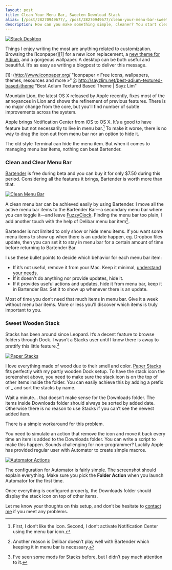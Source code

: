 ```yaml
---
layout: post
title: Clean Your Menu Bar, Sweeten Download Stack
alias: [/post/28270949677/, /post/28270949677/clean-your-menu-bar-sweeten-download-stack]
description: How can you make something simple, cleaner? You start cleaning the menu bar, and follow the the stacks in Dock.
---
```

[ ![Stack Desktop][img1] ](http://images.sayzlim.net/2012/07/stack_desktop.jpg "Stack Desktop")

[img1]: http://images.sayzlim.net/2012/07/stack_desktop.jpg "Stack Desktop"

Things I enjoy writing the most are anything related to customization. Browsing the [Iconpaper][1] for a new icon replacement, a [new theme for Adium][2], and a gorgeous wallpaper. A desktop can be both useful and beautiful. It’s as easy as writing a blogpost to deliver this message.

[1]: (http://www.iconpaper.org/ "Iconpaper « Free icons, wallpapers, themes, resources and more »"
[2]: http://sayzlim.net/best-adium-textured-based-theme "Best Adium Textured Based Theme | Sayz Lim"

Mountain Lion, the latest OS X released by Apple recently, fixes most of the annoyances in Lion and shows the refinement of previous features. There is no major change from the core, but you’ll find number of subtle improvements across the system.

Apple brings Notification Center from iOS to OS X. It’s a good to have feature but not necessarily to live in menu bar.[^1] To make it worse, there is no way to drag the icon out from menu bar nor an option to hide it.

The old style Terminal can hide the menu item. But when it comes to managing menu bar items, nothing can beat Bartender.

### Clean and Clear Menu Bar
[Bartender][] is free during beta and you can buy it for only $7.50 during this period. Considering all the features it brings, Bartender is worth more than that.

[Bartender]: http://www.macbartender.com/ "Bartender | Mac Menu Bar Item Control"

[ ![Clean Menu Bar][img2] ](http://images.sayzlim.net/2012/07/stack_menubar.jpg "Clean Menu Bar")

[img2]: http://images.sayzlim.net/2012/07/stack_menubar.jpg "Clean Menu Bar"

A clean menu bar can be achieved easily by using Bartender. I move all the active menu bar items to the Bartender Bar—a secondary menu bar where you can toggle it—and leave [FuzzyClock][]. Finding the menu bar too plain, I add another touch with the help of Delibar menu bar item[^2].

[FuzzyClock]: http://sayzlim.net/reading-time-on-mac-with-fuzzyclock "Reading Time on Mac with FuzzyClock | Sayz Lim"

Bartender is not limited to only show or hide menu items. If you want some menu items to show up when there is an update happen, eg. Dropbox files update, then you can set it to stay in menu bar for a certain amount of time before returning to Bartender Bar.

I use these bullet points to decide which behavior for each menu bar item:

- If it’s not useful, remove it from your Mac. Keep it minimal, [understand your needs.][2]
- If it doesn’t do anything nor provide updates, hide it.
- If it provides useful actions and updates, hide it from menu bar, keep it in Bartender Bar. Set it to show up whenever there is an update.

[2]: http://sayzlim.net/minimal-living-with-macbook "Minimal Living with MacBook"

Most of time you don’t need that much items in menu bar. Give it a week without menu bar items. More or less you’ll discover which items is truly important to you.

### Sweet Wooden Stack
Stacks has been around since Leopard. It’s a decent feature to browse folders through Dock. I wasn’t a Stacks user until I know there is away to prettify this little feature.[^3]

[ ![Paper Stacks][img3] ](http://images.sayzlim.net/2012/07/stack_dock.jpg "Paper Stacks")

[img3]: http://images.sayzlim.net/2012/07/stack_dock.jpg "Paper Stacks"

I love everything made of wood due to their smell and color. [Paper Stacks][] fits perfectly with my partly wooden Dock setup. To have the stack icon the screenshot above, you need to make sure the stack icon is on the top of other items inside the folder. You can easily achieve this by adding a prefix of _ and sort the stacks by name.

[Paper Stacks]: http://blupaper.deviantart.com/art/Paper-Stacks-181259578 "Paper Stacks by BluPaper on deviantART"

Wait a minute… that doesn’t make sense for the Downloads folder. The items inside Downloads folder should always be sorted by added date. Otherwise there is no reason to use Stacks if you can’t see the newest added item.

There is a simple workaround for this problem.

You need to simulate an action that remove the icon and move it back every time an item is added to the Downloads folder. You can write a script to make this happen. Sounds challenging for non-programmer? Luckily Apple has provided regular user with Automator to create simple macros.

[ ![Automator Actions][img4] ](http://images.sayzlim.net/2012/07/stack_automator.jpg "Automator Actions")

[img4]: http://images.sayzlim.net/2012/07/stack_automator.jpg "Automator Actions"

The configuration for Automator is fairly simple. The screenshot should explain everything. Make sure you pick the **Folder Action** when you launch Automator for the first time.

Once everything is configured properly, the Downloads folder should display the stack icon on top of other items.

Let me know your thoughts on this setup, and don’t be hesitate to [contact me][10] if you meet any problems.

[10]: http://sayzlim.net/contact/ "Contact | Sayz Lim"

[^1]: First, I don’t like the icon. Second, I don’t activate Notification Center using the menu bar icon.

[^2]: Another reason is Delibar doesn’t play well with Bartender which keeping it in menu bar is necessary.

[^3]: I’ve seen some mods for Stacks before, but I didn’t pay much attention to it.